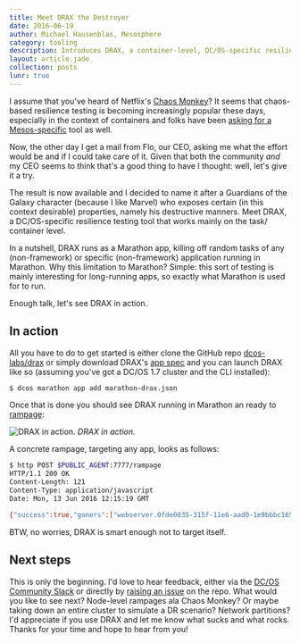 ```yaml
---
title: Meet DRAX the Destroyer
date: 2016-06-19
author: Michael Hausenblas, Mesosphere
category: tooling
description: Introduces DRAX, a container-level, DC/OS-specific resilience testing tool inspired by Netflix's Chaos Monkey.
layout: article.jade
collection: posts
lunr: true
---
```


I assume that you've heard of Netflix's [Chaos Monkey](http://techblog.netflix.com/2012/07/chaos-monkey-released-into-wild.html)? It seems that chaos-based resilience testing is becoming increasingly popular these days, especially in the context of containers and folks have been [asking for a Mesos-specific](https://www.mail-archive.com/user@mesos.apache.org/msg05964.html) tool as well. 

Now, the other day I get a mail from Flo, our CEO, asking me what the effort would be and if I could take care of it. Given that both the community *and* my CEO seems to think that's a good thing to have I thought: well, let's give it a try.

The result is now available and I decided to name it after a Guardians of the Galaxy character (because I like Marvel) who exposes certain (in this context desirable) properties, namely his destructive manners. Meet DRAX, a DC/OS-specific resilience testing tool that works mainly on the task/ container level.

In a nutshell, DRAX runs as a Marathon app, killing off random tasks of any (non-framework) or specific (non-framework) application running in Marathon. Why this limitation to Marathon? Simple: this sort of testing is mainly interesting for long-running apps, so exactly what Marathon is used for to run.

Enough talk, let's see DRAX in action.

## In action

All you have to do to get started is either clone the GitHub repo [dcos-labs/drax](https://github.com/dcos-labs/drax) or simply download DRAX's [app spec](https://github.com/dcos-labs/drax/blob/master/marathon-drax.json) and you can launch DRAX like so (assuming you've got a DC/OS 1.7 cluster and the CLI installed):

```bash
$ dcos marathon app add marathon-drax.json
```
Once that is done you should see DRAX running in Marathon an ready to [rampage](https://www.youtube.com/watch?v=Ts4u6tPVZA4):

<img src="/assets/images/blog/2016-06-19-drax.png" alt="DRAX in action." /> *DRAX in action.*

A concrete rampage, targeting any app, looks as follows:

```bash
$ http POST $PUBLIC_AGENT:7777/rampage
HTTP/1.1 200 OK
Content-Length: 121
Content-Type: application/javascript
Date: Mon, 13 Jun 2016 12:15:19 GMT

{"success":true,"goners":["webserver.0fde0035-315f-11e6-aad0-1e9bbbc1653f","dummy.11a7c3bb-315f-11e6-aad0-1e9bbbc1653f"]}
```

BTW, no worries, DRAX is smart enough not to target itself.

## Next steps

This is only the beginning. I'd love to hear feedback, either via the [DC/OS Community Slack](http://chat.dcos.io) or directly by [raising an issue](https://github.com/dcos-labs/drax/issues) on the repo. What would you like to see next? Node-level rampages ala Chaos Monkey? Or maybe taking down an entire cluster to simulate a DR scenario? Network partitions? I'd appreciate if you use DRAX and let me know what sucks and what rocks. Thanks for your time and hope to hear from you!